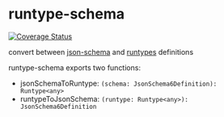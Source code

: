 # runtype-schema

[![Coverage Status](https://coveralls.io/repos/github/amonks/runtype-schema/badge.svg?branch=master)](https://coveralls.io/github/amonks/runtype-schema?branch=master)

convert between [json-schema](https://json-schema.org) and [runtypes](https://github.com/pelotom/runtypes) definitions

runtype-schema exports two functions:

- jsonSchemaToRuntype: `(schema: JsonSchema6Definition): Runtype<any>`
- runtypeToJsonSchema: `(runtype: Runtype<any>): JsonSchema6Definition`
